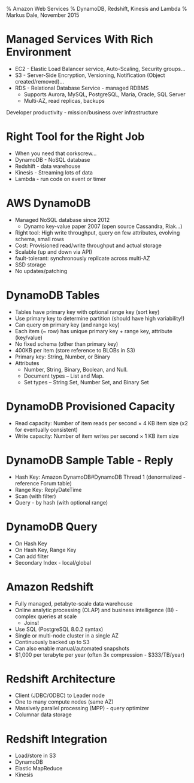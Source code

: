 % Amazon Web Services
% DynamoDB, Redshift, Kinesis and Lambda
% Markus Dale, November 2015

# Managed Services With Rich Environment
* EC2 - Elastic Load Balancer service, Auto-Scaling, Security groups...
* S3 - Server-Side Encryption, Versioning, Notification (Object created/removed)...
* RDS - Relational Database Service - managed RDBMS
     * Supports Aurora, MySQL, PostgreSQL, Maria, Oracle, SQL Server
     * Multi-AZ, read replicas, backups

Developer productivity - mission/business over infrastructure

# Right Tool for the Right Job
* When you need that corkscrew...
* DynamoDB - NoSQL database
* Redshift - data warehouse
* Kinesis - Streaming lots of data
* Lambda - run code on event or timer

# AWS DynamoDB
* Managed NoSQL database since 2012
     * Dynamo key-value paper 2007 (open source Cassandra, Riak...)
* Right tool: High write throughput, query on few attributes, evolving schema, small rows
* Cost: Provisioned read/write throughput and actual storage
* Scalable (up and down via API)
* fault-tolerant: synchronously replicate across multi-AZ
* SSD storage
* No updates/patching

# DynamoDB Tables
* Tables have primary key with optional range key (sort key)
* Use primary key to determine partition (should have high variability!)
* Can query on primary key (and range key)
* Each item (~ row) has unique primary key + range key, attribute (key/value)
* No fixed schema (other than primary key)
* 400KB per item (store reference to BLOBs in S3)
* Primary key: String, Number, or Binary
* Attributes
     * Number, String, Binary, Boolean, and Null.
     * Document types – List and Map.
     * Set types – String Set, Number Set, and Binary Set

# DynamoDB Provisioned Capacity
* Read capacity: Number of item reads per second × 4 KB item size (x2 for eventually consistent)
* Write capacity: Number of item writes per second × 1 KB item size


# DynamoDB Sample Table - Reply
* Hash Key: Amazon DynamoDB#DynamoDB Thread 1 (denormalized - reference Forum table)
* Range Key: ReplyDateTime
* Scan (with filter)
* Query - by hash (with optional range)

# DynamoDB Query
* On Hash Key
* On Hash Key, Range Key
* Can add filter
* Secondary Index - local/global

# Amazon Redshift
* Fully managed, petabyte-scale data warehouse
* Online analytic processing (OLAP) and business intelligence (BI) - complex queries at scale
     * Joins!
* Use SQL (PostgreSQL 8.0.2 syntax)
* Single or multi-node cluster in a single AZ
* Continuously backed up to S3
* Can also enable manual/automated snapshots
* $1,000 per terabyte per year (often 3x compression - $333/TB/year)

# Redshift Architecture
* Client (JDBC/ODBC) to Leader node
* One to many compute nodes (same AZ)
* Massively parallel processing (MPP) - query optimizer
* Columnar data storage

# Redshift Integration
* Load/store in S3
* DynamoDB
* Elastic MapReduce
* Kinesis
